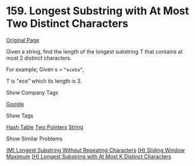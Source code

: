 # 159. Longest Substring with At Most Two Distinct Characters

[Original Page](https://leetcode.com/problems/longest-substring-with-at-most-two-distinct-characters/)

Given a string, find the length of the longest substring T that contains at most 2 distinct characters.

For example, Given s = `“eceba”`,

T is "ece" which its length is 3.

<div>

<div id="company_tags" class="btn btn-xs btn-warning">Show Company Tags</div>

<span class="hidebutton">[Google](/company/google/)</span></div>

<div>

<div id="tags" class="btn btn-xs btn-warning">Show Tags</div>

<span class="hidebutton">[Hash Table](/tag/hash-table/) [Two Pointers](/tag/two-pointers/) [String](/tag/string/)</span></div>

<div>

<div id="similar" class="btn btn-xs btn-warning">Show Similar Problems</div>

<span class="hidebutton">[(M) Longest Substring Without Repeating Characters](/problems/longest-substring-without-repeating-characters/) [(H) Sliding Window Maximum](/problems/sliding-window-maximum/) [(H) Longest Substring with At Most K Distinct Characters](/problems/longest-substring-with-at-most-k-distinct-characters/)</span></div>